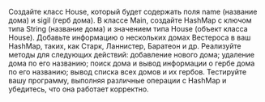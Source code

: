 Создайте класс House, который будет содержать поля 
name (название дома) и sigil (герб дома).
В классе Main, создайте HashMap с ключом типа 
String (название дома) и значением типа House (объект класса House).
Добавьте информацию о нескольких домах Вестероса
в ваш HashMap, таких, как Старк, Ланнистер, Баратеон и др.
Реализуйте методы для следующих действий: 
добавление нового дома; 
удаление дома по его названию; 
поиск дома и вывод информации о гербе дома по его названию; 
вывод списка всех домов и их гербов.
Тестируйте вашу программу, выполняя различные операции 
с HashMap и убедитесь, что она работает корректно.